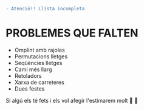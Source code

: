 ```diff
- Atenció!! Llista incompleta
```
# PROBLEMES QUE FALTEN
- Omplint amb rajoles
- Permutacions lletges
- Seqüències lletges
- Camí més llarg
- Retoladors
- Xarxa de carreteres
- Dues festes

Si algú els té fets i els vol afegir l'estimarem molt :purple_heart: :yellow_heart:
